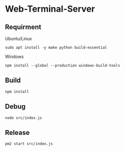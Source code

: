# Web-Terminal-Server

## Requirment

Ubuntu/Linux
```
sudo apt install -y make python build-essential
```

Windows
```
npm install --global --production windows-build-tools
```

## Build

```
npm install
```

## Debug

```
node src/index.js
```

## Release

```
pm2 start src/index.js
```